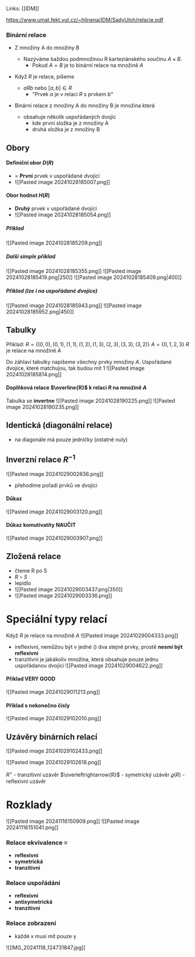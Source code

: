 Links: [[IDM]]

https://www.umat.fekt.vut.cz/~hlinena/IDM/SadyUloh/relacie.pdf
### Binární relace
- Z množiny A do množiny B
	- Nazýváme každou podmnožinou R karteziánského součinu $A \times B$.
		- Pokud $A = B$ je to binární relace na množině $A$
- Když $R$ je relace, píšeme 
	- $aRb$ nebo $[a,b] \in R$
		- "Prvek $a$ je v relaci $R$ s prvkem $b$"

- Binární relace z množiny A do množiny B je množina která
	- obsahuje několik uspořádaných dvojic
		- kde první složka je z množiny A
		- druhá složka je z množiny B
		
## Obory
#### Definiční obor $D(R)$
- = **První** prvek v uspořádané dvojici
- ![[Pasted image 20241028185007.png]]

#### Obor hodnot $H(R)$
- **Druhý** prvek v uspořádané dvojici
- ![[Pasted image 20241028185054.png]]

##### Příklad
![[Pasted image 20241028185209.png]]

##### Další simple příklad
![[Pasted image 20241028185355.png]]
![[Pasted image 20241028185419.png|250]]
![[Pasted image 20241028185409.png|400]]

##### Příklad (lze i na uspořádané dvojice)
![[Pasted image 20241028185943.png]]
![[Pasted image 20241028185952.png|450]]

## Tabulky
Příklad: 
$R = \{(0, 0), (0, 1), (1, 1), (1, 2), (1, 3), (2, 3), (3, 3), (3, 2)\}$
$A = \{0, 1, 2, 3\}$
$R$ je relace na množině $A$

Do záhlaví tabulky napíšeme všechny prvky množiny $A$. 
Uspořádané dvojice, které matchujou, tak budou mít 1
![[Pasted image 20241028185814.png]]

#### Doplňková relace $\overline{R}$ k relaci $R$ na množině $A$
Tabulka se **invertne**
![[Pasted image 20241028190225.png]]
![[Pasted image 20241028190235.png]]

## Identická (diagonální relace)
- na diagonále má pouze jedničky (ostatně nuly)

## Inverzní relace $R^{-1}$
![[Pasted image 20241029002636.png]]
- přehodíme pořadí prvků ve dvojici
#### Důkaz
![[Pasted image 20241029003120.png]]

#### Důkaz komutivatity NAUČIT
![[Pasted image 20241029003907.png]]

## Zložená relace 
- čteme R po S
- $R \circ S$
- lepidlo
- ![[Pasted image 20241029003437.png|350]]
- ![[Pasted image 20241029003336.png]]

# Speciální typy relací
Když $R$ je relace na množině $A$
![[Pasted image 20241029004333.png]]
- ireflexivní, nemůžou být v jedné () dva stejné prvky, prostě **nesmí být reflexivní**
- tranzitivní je jakákoliv množina, která obsahuje pouze jednu uspořádanou dvojici
![[Pasted image 20241029004622.png]]

#### Příklad VERY GOOD
![[Pasted image 20241029011213.png]]

#### Příklad s nekonečno čísly
![[Pasted image 20241029102010.png]]

## Uzávěry binárních relací
![[Pasted image 20241029102433.png]]

![[Pasted image 20241029102618.png]]

$R^+$ - tranzitivní uzávěr
$\overleftrightarrow{R}$ - symetrický uzávěr
$\varrho(R)$ - reflexivní uzávěr

# Rozklady
![[Pasted image 20241116150909.png]]
![[Pasted image 20241116151041.png]]

### Relace ekvivalence $\equiv$
- **reflexivní**
- **symetrická**
- **tranzitivní**

### Relace uspořádání
- **reflexivní**
- **antisymetrická**
- **tranzitivní**

### Relace zobrazení 
- každé x musí mít pouze y

![[IMG_20241118_124731847.jpg]]